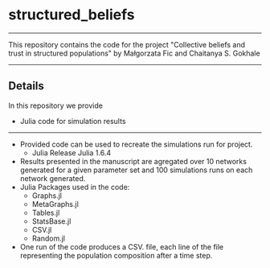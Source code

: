 # structured_beliefs

---
This repository contains the code for the project "Collective beliefs and trust in structured populations" by
Małgorzata Fic and Chaitanya S. Gokhale

---

## Details

In this repository we provide 

- Julia code for simulation results

----

- Provided code can be used to recreate the simulations run for project. 
  - Julia Release Julia 1.6.4
- Results presented in the manuscript are agregated over 10 networks generated for a given parameter set and 100 simulations runs on each network generated.
- Julia Packages used in the code:
  -  Graphs.jl
  -  MetaGraphs.jl
  -  Tables.jl
  -  StatsBase.jl
  -  CSV.jl
  -  Random.jl
- One run of the code produces a CSV. file, each line of the file representing the population composition after a time step. 
